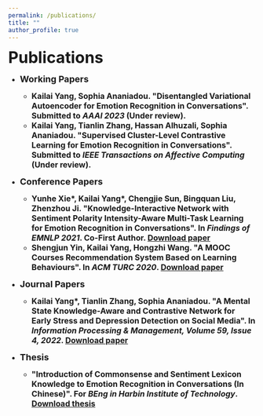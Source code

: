 ```yaml
---
permalink: /publications/
title: ""
author_profile: true
---
```



<b><font size=6>Publications</font>

* <b><font size=4>Working Papers</font>
  * <font size=3><b>Kailai Yang</b>, Sophia Ananiadou. "Disentangled Variational Autoencoder for Emotion Recognition in Conversations". Submitted to <i>AAAI 2023</i> (Under review).</font>
  * <font size=3><b>Kailai Yang</b>, Tianlin Zhang, Hassan Alhuzali, Sophia Ananiadou. "Supervised Cluster-Level Contrastive Learning for Emotion Recognition in Conversations". Submitted to <i>IEEE Transactions on Affective Computing</i> (Under review).</font>

* <b><font size=4>Conference Papers</font>
  * <font size=3>Yunhe Xie*, <b>Kailai Yang</b>*, Chengjie Sun, Bingquan Liu, Zhenzhou Ji. "Knowledge-Interactive Network with Sentiment Polarity Intensity-Aware
Multi-Task Learning for Emotion Recognition in Conversations". In <i>Findings of EMNLP 2021</i>. <b>Co-First Author</b>. <a href="https://aclanthology.org/2021.findings-emnlp.245/">Download paper</a></font>
  * <font size=3>Shengjun Yin, <b>Kailai Yang</b>, Hongzhi Wang. "A MOOC Courses Recommendation System Based on Learning Behaviours". In <i>ACM TURC 2020</i>. <a href="https://dl.acm.org/doi/10.1145/3393527.3393550">Download paper</a></font>

* <b><font size=4>Journal Papers</font>
  * <font size=3><b>Kailai Yang</b>*, Tianlin Zhang, Sophia Ananiadou. "A Mental State Knowledge-Aware and Contrastive Network for Early Stress and Depression Detection on Social Media". In <i>Information Processing & Management, Volume 59, Issue 4, 2022</i>. <a href="https://www.sciencedirect.com/science/article/pii/S0306457322000796">Download paper</a></font>
 
* <b><font size=4>Thesis</font>
  * <font size=3> "Introduction of Commonsense and Sentiment Lexicon Knowledge to Emotion Recognition in Conversations (In Chinese)". For <i>BEng in Harbin Institute of Technology</i>. <a href="https://github.com/SteveKGYang/SteveKGYang.github.io/raw/master/files/HIT_thesis.pdf">Download thesis</a></font>
